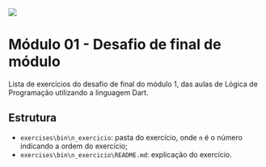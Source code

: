 ![](https://i.imgur.com/xG74tOh.png)

# Módulo 01 - Desafio de final de módulo

Lista de exercícios do desafio de final do módulo 1, das aulas de Lógica de Programação utilizando a linguagem Dart.

## Estrutura

- `exercises\bin\n_exercicio`: pasta do exercício, onde `n` é o número indicando a ordem do exercício;
- `exercises\bin\n_exercicio\README.md`: explicação do exercício.
